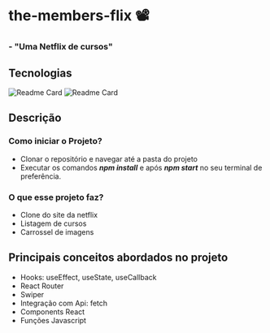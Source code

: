 # the-members-flix :film_projector:

### - "Uma Netflix de cursos"


## Tecnologias
![Readme Card](https://img.shields.io/badge/React.js-20232A?style=for-the-badge&logo=react&logoColor=61DAFB)
![Readme Card](https://img.shields.io/badge/Javascript-20232A?style=for-the-badge&logo=react&logoColor=61DAFB)


## Descrição

### Como iniciar o Projeto? 
- Clonar o repositório e navegar até a pasta do projeto
- Executar os comandos ***npm install*** e após ***npm start*** no seu terminal de preferência.

### O que esse projeto faz?
- Clone do site da netflix
- Listagem de cursos
- Carrossel de imagens

## Principais conceitos abordados no projeto
 - Hooks: useEffect, useState, useCallback
 - React Router
 - Swiper
 - Integração com Api: fetch
 - Components React
 - Funções Javascript
